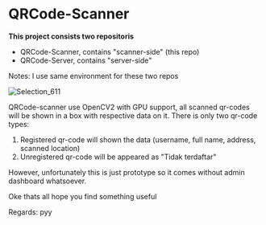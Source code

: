 # QRCode-Scanner

**This project consists two repositoris** 

* QRCode-Scanner, contains "scanner-side" (this repo)
* QRCode-Server, contains "server-side"

Notes: I use same environment for these two repos


![Selection_611](https://github.com/sepdijono/QRCode-Scanner/assets/54463742/f8d3dad3-1442-4807-b9e7-1535f61d9ec1)


QRCode-scanner use OpenCV2 with GPU support, all scanned qr-codes will be shown in a box with respective data on it. There is only two qr-code types: 
1. Registered qr-code will shown the data (username, full name, address, scanned location)
2. Unregistered qr-code will be appeared as "Tidak terdaftar"
   
However, unfortunately this is just prototype so it comes without admin dashboard whatsoever. 

Oke thats all hope you find something useful

Regards: pyy

